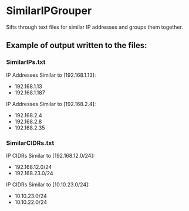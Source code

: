 # SimilarIPGrouper
Sifts through text files for similar IP addresses and groups them together.

## Example of output written to the files:

### SimilarIPs.txt

IP Addresses Similar to [192.168.1.13]:
- 192.168.1.13
- 192.168.1.187

IP Addresses Similar to [192.168.2.4]:
- 192.168.2.4
- 192.168.2.8
- 192.168.2.35

### SimilarCIDRs.txt

IP CIDRs Similar to [192.168.12.0/24]:
- 192.168.12.0/24
- 192.168.23.0/24

IP CIDRs Similar to [10.10.23.0/24]:
- 10.10.23.0/24
- 10.10.22.0/24
